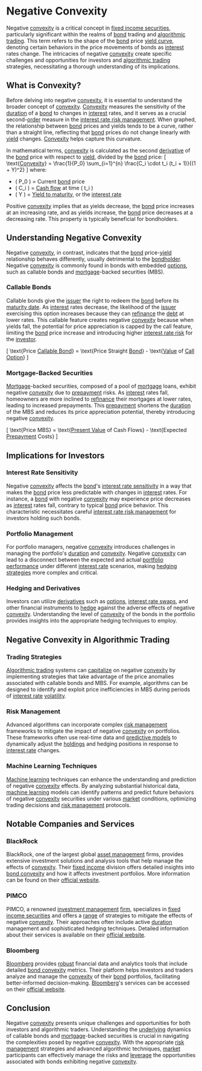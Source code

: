 # Negative Convexity

Negative [convexity](../c/convexity.md) is a critical concept in [fixed income securities](../f/fixed_income_securities.md), particularly significant within the realms of [bond](../b/bond.md) trading and [algorithmic trading](../a/algorithmic_trading.md). This term refers to the shape of the [bond](../b/bond.md) price [yield curve](../y/yield_curve.md), denoting certain behaviors in the price movements of bonds as [interest](../i/interest.md) rates change. The intricacies of negative [convexity](../c/convexity.md) create specific challenges and opportunities for investors and [algorithmic trading](../a/algorithmic_trading.md) strategies, necessitating a thorough understanding of its implications.

## What is Convexity?

Before delving into negative [convexity](../c/convexity.md), it is essential to understand the broader concept of [convexity](../c/convexity.md). [Convexity](../c/convexity.md) measures the sensitivity of the [duration](../d/duration.md) of a [bond](../b/bond.md) to changes in [interest](../i/interest.md) rates, and it serves as a crucial second-[order](../o/order.md) measure in the [interest rate risk management](../i/interest_rate_risk_management.md). When graphed, the relationship between [bond](../b/bond.md) prices and yields tends to be a curve, rather than a straight line, reflecting that [bond](../b/bond.md) prices do not change linearly with [yield](../y/yield.md) changes. [Convexity](../c/convexity.md) helps capture this curvature.

In mathematical terms, [convexity](../c/convexity.md) is calculated as the second [derivative](../d/derivative.md) of the [bond](../b/bond.md) price with respect to [yield](../y/yield.md), divided by the [bond](../b/bond.md) price:
\[ \text{[Convexity](../c/convexity.md)} = \frac{1}{P_0} \sum_{i=1}^{n} \frac{C_i \cdot t_i (t_i + 1)}{(1 + Y)^2} \]
where:
- \( P_0 \) = Current [bond](../b/bond.md) price
- \( C_i \) = [Cash flow](../c/cash_flow.md) at time \( t_i \)
- \( Y \) = [Yield to maturity](../y/yield_to_maturity.md), or the [interest rate](../i/interest_rate.md)

Positive [convexity](../c/convexity.md) implies that as yields decrease, the [bond](../b/bond.md) price increases at an increasing rate, and as yields increase, the [bond](../b/bond.md) price decreases at a decreasing rate. This property is typically beneficial for bondholders.

## Understanding Negative Convexity

Negative [convexity](../c/convexity.md), in contrast, indicates that the [bond](../b/bond.md) price-[yield](../y/yield.md) relationship behaves differently, usually detrimental to the [bondholder](../b/bondholder.md). Negative [convexity](../c/convexity.md) is commonly found in bonds with embedded [options](../o/options.md), such as callable bonds and [mortgage](../m/mortgage.md)-backed securities (MBS).

### Callable Bonds

Callable bonds give the [issuer](../i/issuer.md) the right to redeem the [bond](../b/bond.md) before its [maturity date](../m/maturity_date.md). As [interest](../i/interest.md) rates decrease, the likelihood of the [issuer](../i/issuer.md) exercising this option increases because they can [refinance](../r/refinance.md) the [debt](../d/debt.md) at lower rates. This callable feature creates negative [convexity](../c/convexity.md) because when yields fall, the potential for price appreciation is capped by the call feature, limiting the [bond](../b/bond.md) price increase and introducing higher [interest rate risk](../i/interest_rate_risk.md) for the [investor](../i/investor.md).

\[ \text{Price [Callable Bond](../c/callable_bond.md)} = \text{Price Straight [Bond](../b/bond.md)} - \text{[Value](../v/value.md) of [Call Option](../c/call_option.md)} \]

### Mortgage-Backed Securities

[Mortgage](../m/mortgage.md)-backed securities, composed of a pool of [mortgage](../m/mortgage.md) loans, exhibit negative [convexity](../c/convexity.md) due to [prepayment](../p/prepayment.md) risks. As [interest](../i/interest.md) rates fall, homeowners are more inclined to [refinance](../r/refinance.md) their mortgages at lower rates, leading to increased prepayments. This [prepayment](../p/prepayment.md) shortens the [duration](../d/duration.md) of the MBS and reduces its price appreciation potential, thereby introducing negative [convexity](../c/convexity.md).

\[ \text{Price MBS} = \text{[Present Value](../p/present_value.md) of Cash Flows} - \text{Expected [Prepayment](../p/prepayment.md) Costs} \]

## Implications for Investors

### Interest Rate Sensitivity

Negative [convexity](../c/convexity.md) affects the [bond](../b/bond.md)'s [interest rate sensitivity](../i/interest_rate_sensitivity.md) in a way that makes the [bond](../b/bond.md) price less predictable with changes in [interest](../i/interest.md) rates. For instance, a [bond](../b/bond.md) with negative [convexity](../c/convexity.md) may experience price decreases as [interest](../i/interest.md) rates fall, contrary to typical [bond](../b/bond.md) price behavior. This characteristic necessitates careful [interest rate risk management](../i/interest_rate_risk_management.md) for investors holding such bonds.

### Portfolio Management

For portfolio managers, negative [convexity](../c/convexity.md) introduces challenges in managing the portfolio's [duration](../d/duration.md) and [convexity](../c/convexity.md). Negative [convexity](../c/convexity.md) can lead to a disconnect between the expected and actual [portfolio performance](../p/portfolio_performance.md) under different [interest rate](../i/interest_rate.md) scenarios, making [hedging strategies](../h/hedging_strategies.md) more complex and critical.

### Hedging and Derivatives

Investors can utilize [derivatives](../d/derivatives.md) such as [options](../o/options.md), [interest rate swaps](../i/interest_rate_swaps.md), and other financial instruments to [hedge](../h/hedge.md) against the adverse effects of negative [convexity](../c/convexity.md). Understanding the level of [convexity](../c/convexity.md) of the bonds in the portfolio provides insights into the appropriate hedging techniques to employ.

## Negative Convexity in Algorithmic Trading

### Trading Strategies

[Algorithmic trading](../a/algorithmic_trading.md) systems can [capitalize](../c/capitalize.md) on negative [convexity](../c/convexity.md) by implementing strategies that take advantage of the price anomalies associated with callable bonds and MBS. For example, algorithms can be designed to identify and exploit price inefficiencies in MBS during periods of [interest rate](../i/interest_rate.md) [volatility](../v/volatility.md).

### Risk Management

Advanced algorithms can incorporate complex [risk management](../r/risk_management.md) frameworks to mitigate the impact of negative [convexity](../c/convexity.md) on portfolios. These frameworks often use real-time data and [predictive models](../p/predictive_models_in_trading.md) to dynamically adjust the [holdings](../h/holdings.md) and hedging positions in response to [interest rate](../i/interest_rate.md) changes.

### Machine Learning Techniques

[Machine learning](../m/machine_learning.md) techniques can enhance the understanding and prediction of negative [convexity](../c/convexity.md) effects. By analyzing substantial historical data, [machine learning](../m/machine_learning.md) models can identify patterns and predict future behaviors of negative [convexity](../c/convexity.md) securities under various [market](../m/market.md) conditions, optimizing trading decisions and [risk management](../r/risk_management.md) protocols.

## Notable Companies and Services

### BlackRock

BlackRock, one of the largest global [asset management](../a/asset_management.md) firms, provides extensive investment solutions and analysis tools that help manage the effects of [convexity](../c/convexity.md). Their [fixed income](../f/fixed_income.md) division offers detailed insights into [bond convexity](../b/bond_convexity.md) and how it affects investment portfolios. More information can be found on their [official website](https://www.blackrock.com).

### PIMCO

PIMCO, a renowned [investment management](../i/investment_management.md) [firm](../f/firm.md), specializes in [fixed income securities](../f/fixed_income_securities.md) and offers a [range](../r/range.md) of strategies to mitigate the effects of negative [convexity](../c/convexity.md). Their approaches often include active [duration](../d/duration.md) management and sophisticated hedging techniques. Detailed information about their services is available on their [official website](https://www.pimco.com).

### Bloomberg

[Bloomberg](../b/bloomberg.md) provides [robust](../r/robust.md) financial data and analytics tools that include detailed [bond convexity](../b/bond_convexity.md) metrics. Their platform helps investors and traders analyze and manage the [convexity](../c/convexity.md) of their [bond](../b/bond.md) portfolios, facilitating better-informed decision-making. [Bloomberg](../b/bloomberg.md)'s services can be accessed on their [official website](https://www.bloomberg.com).

## Conclusion

Negative [convexity](../c/convexity.md) presents unique challenges and opportunities for both investors and algorithmic traders. Understanding the [underlying](../u/underlying.md) dynamics of callable bonds and [mortgage](../m/mortgage.md)-backed securities is crucial in navigating the complexities posed by negative [convexity](../c/convexity.md). With the appropriate [risk management](../r/risk_management.md) strategies and advanced algorithmic techniques, [market](../m/market.md) participants can effectively manage the risks and [leverage](../l/leverage.md) the opportunities associated with bonds exhibiting negative [convexity](../c/convexity.md).
